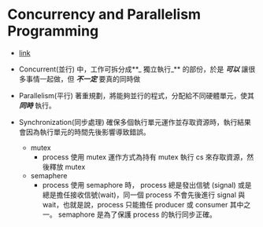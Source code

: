 # Concurrency and Parallelism Programming

- [link](https://www.youtube.com/watch?v=7kImoW_hISE)

- Concurrent(並行) 中，工作可拆分成**_ 獨立執行_** 的部份，於是 **_可以_** 讓很多事情一起做，但 **_不一定_** 要真的同時做
- Parallelism(平行) 著重規劃，將能夠並行的程式，分配給不同硬體單元，使其 **_同時_** 執行。
- Synchronization(同步處理) 確保多個執行單元運作並存取資源時，執行結果會因為執行單元的時間先後影響導致錯誤。
  - mutex
    - process 使用 mutex 運作方式為持有 mutex 執行 cs 來存取資源，然後釋放 mutex
  - semaphere
    - process 使用 semaphore 時， process 總是發出信號 (signal) 或是總是擔任接收信號(wait)，同一個 process 不會先後進行 signal 與 wait，也就是說，process 只能擔任 producer 或 consumer 其中之一。 semaphore 是為了保護 process 的執行同步正確。

